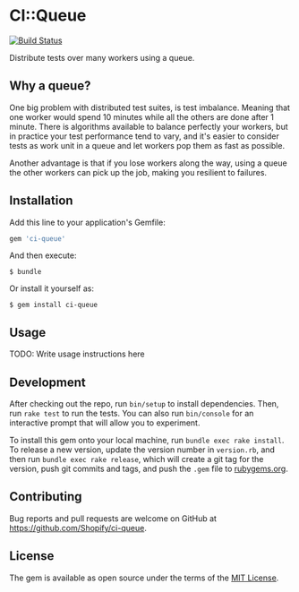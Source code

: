 # CI::Queue

[![Build Status](https://travis-ci.org/Shopify/ci-queue.svg?branch=master)](https://travis-ci.org/Shopify/ci-queue)

Distribute tests over many workers using a queue. 

## Why a queue?

One big problem with distributed test suites, is test imbalance. Meaning that one worker would spend 10 minutes while all the others are done after 1 minute.
There is algorithms available to balance perfectly your workers, but in practice your test performance tend to vary, and it's easier to consider tests as work unit in a queue and let workers pop them as fast as possible.

Another advantage is that if you lose workers along the way, using a queue the other workers can pick up the job, making you resilient to failures.

## Installation

Add this line to your application's Gemfile:

```ruby
gem 'ci-queue'
```

And then execute:

    $ bundle

Or install it yourself as:

    $ gem install ci-queue

## Usage

TODO: Write usage instructions here

## Development

After checking out the repo, run `bin/setup` to install dependencies. Then, run `rake test` to run the tests. You can also run `bin/console` for an interactive prompt that will allow you to experiment.

To install this gem onto your local machine, run `bundle exec rake install`. To release a new version, update the version number in `version.rb`, and then run `bundle exec rake release`, which will create a git tag for the version, push git commits and tags, and push the `.gem` file to [rubygems.org](https://rubygems.org).

## Contributing

Bug reports and pull requests are welcome on GitHub at https://github.com/Shopify/ci-queue.

## License

The gem is available as open source under the terms of the [MIT License](http://opensource.org/licenses/MIT).

